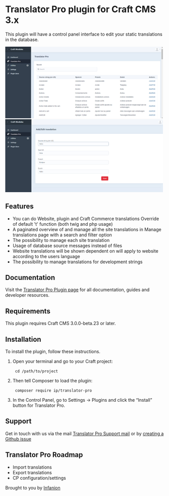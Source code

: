 # Translator Pro plugin for Craft CMS 3.x

This plugin will have a control panel interface to edit your static translations in the database.

<img width="500" src="resources/img/Translator_screen_1.jpg">
<img width="500" src="resources/img/Translator_screen_2.jpg">


## Features

- You can do Website, plugin and Craft Commerce translations
Override of default 't' function (both twig and php usage)
- A paginated overview of and manage all the site translations in Manage translations page with a search and filter option
- The possibility to manage each site translation
- Usage of database source messages instead of files 
- Website translations will be shown dependent on will apply to website according to the users language
- The possibility to manage translations for development strings

## Documentation

Visit the [Translator Pro Plugin page](https://github.com/infanion-plugins/Translator-pro) for all documentation, guides and developer resources.

## Requirements

This plugin requires Craft CMS 3.0.0-beta.23 or later.


## Installation

To install the plugin, follow these instructions.

1. Open your terminal and go to your Craft project:

        cd /path/to/project

2. Then tell Composer to load the plugin:

        composer require ip/translator-pro

3. In the Control Panel, go to Settings → Plugins and click the “Install” button for Translator Pro.



## Support

Get in touch with us via the mail [Translator Pro Support mail](mailto:support-craftplugins@infanion.com) or by [creating a Github issue](https://github.com/infanion-plugins/Translator-pro/issues)


## Translator Pro Roadmap

- Import translations
- Export translations
- CP configuration/settings

Brought to you by [Infanion](https://www.infanion.com/)
